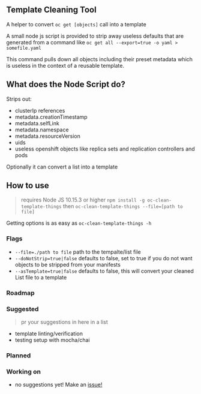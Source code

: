 ## Template Cleaning Tool
A helper to convert `oc get [objects]` call into a template

A small node js script is provided to strip away useless defaults that are generated from a command
like `oc get all --export=true -o yaml > somefile.yaml`

This command pulls down all objects including their preset metadata which is useless in the context of a
reusable template. 

## What does the Node Script do?

Strips out:
- clusterIp references
- metadata.creationTimestamp
- metadata.selfLink
- metadata.namespace
- metadata.resourceVersion
- uids
- useless openshift objects like replica sets and replication controllers and pods

Optionally it can convert a list into a template

## How to use
> requires Node JS 10.15.3 or higher
`npm install -g oc-clean-template-things`
then
`oc-clean-template-things --file=[path to file]`

Getting options is as easy as `oc-clean-template-things -h`

### Flags

- `--file=./path to file` path to the tempalte/list file
- `--doNotStrip=true|false`  defaults to false, set to true if you do not want objects to be stripped from your manifests
- `--asTemplate=true|false` defaults to false, this will convert your cleaned List file to a template

### Roadmap

### Suggested
> pr your suggestions in here in a list

- template linting/verification
- testing setup with mocha/chai

### Planned

### Working on

- no suggestions yet! Make an [issue!](https://github.com/patricksimonian/oc-templation/issues/new)
